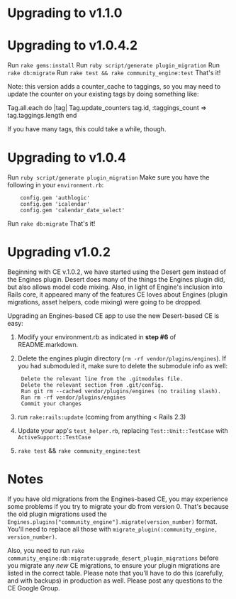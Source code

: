 Upgrading to v1.1.0
=====================


Upgrading to v1.0.4.2
=====================
Run `rake gems:install`
Run `ruby script/generate plugin_migration`
Run `rake db:migrate`
Run `rake test && rake community_engine:test`
That's it!

Note: this version adds a counter_cache to taggings, so you may need to update the counter on your existing tags by doing something like:

Tag.all.each do |tag|
  Tag.update_counters tag.id, :taggings_count => tag.taggings.length
end

If you have many tags, this could take a while, though.

Upgrading to v1.0.4
===================
Run `ruby script/generate plugin_migration`
Make sure you have the following in your `environment.rb`:

        config.gem 'authlogic'
        config.gem 'icalendar'
        config.gem 'calendar_date_select'
        
Run `rake db:migrate`
That's it!



Upgrading v1.0.2
================

Beginning with CE v.1.0.2, we have started using the Desert gem instead of the Engines plugin. Desert does many of the things the Engines plugin did, but also allows model code mixing. Also, in light of Engine's inclusion into Rails core, it appeared many of the features CE loves about Engines (plugin migrations, asset helpers, code mixing) were going to be dropped. 

Upgrading an Engines-based CE app to use the new Desert-based CE is easy:

1. Modify your environment.rb as indicated in **step #6** of README.markdown.

2. Delete the engines plugin directory (`rm -rf vendor/plugins/engines`). If you had submoduled it, make sure to delete the submodule info as well:

        Delete the relevant line from the .gitmodules file.
        Delete the relevant section from .git/config.
        Run git rm --cached vendor/plugins/engines (no trailing slash).
        Run rm -rf vendor/plugins/engines
        Commit your changes
        

2. run `rake:rails:update` (coming from anything < Rails 2.3)

3. Update your app's `test_helper.rb`, replacing `Test::Unit::TestCase` with `ActiveSupport::TestCase`

4. `rake test` && `rake community_engine:test`



Notes
=====
If you have old migrations from the Engines-based CE, you may experience some problems if you try to migrate your db from version 0. That's because the old plugin migrations used the `Engines.plugins["community_engine"].migrate(version_number)` format. You'll need to replace all those with `migrate_plugin(:community_engine, version_number)`.

Also, you need to run `rake community_engine:db:migrate:upgrade_desert_plugin_migrations` before you migrate any _new_ CE migrations, to ensure your plugin migrations are listed in the correct table. Please note that you'll have to do this (carefully, and with backups) in production as well. Please post any questions to the CE Google Group.